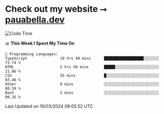 # Check out my website ⭢ [pauabella.dev](https://pauabella.dev)

<!--START_SECTION:waka-->
![Code Time](http://img.shields.io/badge/Code%20Time-3%2C115%20hrs%2013%20mins-blue)

📊 **This Week I Spent My Time On** 

```text
💬 Programming Languages: 
TypeScript               19 hrs 40 mins      ██████████████████░░░░░░░   73.74 % 
HTML                     5 hrs 50 mins       █████░░░░░░░░░░░░░░░░░░░░   21.86 % 
CSS                      55 mins             █░░░░░░░░░░░░░░░░░░░░░░░░   03.46 % 
Other                    9 mins              ░░░░░░░░░░░░░░░░░░░░░░░░░   00.59 % 
Bash                     5 mins              ░░░░░░░░░░░░░░░░░░░░░░░░░   00.35 % 
```


 Last Updated on 19/03/2024 08:05:52 UTC
<!--END_SECTION:waka-->
